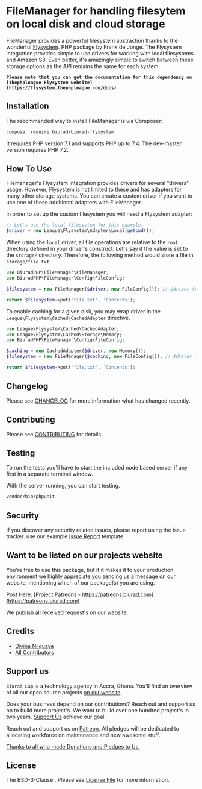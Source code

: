 # FileManager for handling filesytem on local disk and cloud storage

FileManager provides a powerful filesystem abstraction thanks to the wonderful [Flysystem](https://github.com/thephpleague/flysystem). PHP package by Frank de Jonge. The Flysystem integration provides simple to use drivers for working with local filesystems and Amazon S3. Even better, it's amazingly simple to switch between these storage options as the API remains the same for each system.

**`Please note that you can get the documentation for this dependency on [Thephpleague Flysystem website](https://flysystem.thephpleague.com/docs)`**

## Installation

The recommended way to install FileManager is via Composer:

```bash
composer require biurad/biurad-flysystem
```

It requires PHP version 7.1 and supports PHP up to 7.4. The dev-master version requires PHP 7.2.

## How To Use

Filemanager's Flysystem integration provides drivers for several "drivers" usage. However, Flysystem is not limited to these and has adapters for many other storage systems. You can create a custom driver if you want to use one of these additional adapters with FileManager.

In order to set up the custom filesystem you will need a Flysystem adapter:

```php
// Let's use the local filesystem for this example.
$driver = new League\Flysystem\Adapter\Local(getcwd());
```

When using the `local` driver, all file operations are relative to the `root` directory defined in your driver's construct. Let's say if the value is set to the `storage/` directory. Therefore, the following method would store a file in `storage/file.txt`:

```php
use BiuradPHP\FileManager\FileManager;
use BiuradPHP\FileManager\Config\FileConfig;

$filesystem = new FileManager($driver, new FileConfig()); // $driver from the previous

return $filesystem->put('file.txt', 'Contents');
```

To enable caching for a given disk, you may wrap driver in the `League\Flysystem\Cached\CachedAdapter` directive.

```php
use League\Flysystem\Cached\CachedAdapter;
use League\Flysystem\Cached\Storage\Memory;
use BiuradPHP\FileManager\Config\FileConfig;

$caching = new CachedAdapter($driver, new Memory());
$filesystem = new FileManager($caching, new FileConfig()); // $driver from the previous

return $filesystem->put('file.txt', 'Contents');
```

## Changelog

Please see [CHANGELOG](CHANGELOG.md) for more information what has changed recently.

## Contributing

Please see [CONTRIBUTING](CONTRIBUTING.md) for details.

## Testing

To run the tests you'll have to start the included node based server if any first in a separate terminal window.

With the server running, you can start testing.

```bash
vendor/bin/phpunit
```

## Security

If you discover any security related issues, please report using the issue tracker.
use our example [Issue Report](.github/ISSUE_TEMPLATE/Bug_report.md) template.

## Want to be listed on our projects website

You're free to use this package, but if it makes it to your production environment we highly appreciate you sending us a message on our website, mentioning which of our package(s) you are using.

Post Here: [Project Patreons - https://patreons.biurad.com](https://patreons.biurad.com)

We publish all received request's on our website.

## Credits

- [Divine Niiquaye](https://github.com/divineniiquaye)
- [All Contributors](https://biurad.com/projects/biurad-flysystem/contributers)

## Support us

`Biurad Lap` is a technology agency in Accra, Ghana. You'll find an overview of all our open source projects [on our website](https://biurad.com/opensource).

Does your business depend on our contributions? Reach out and support us on to build more project's. We want to build over one hundred project's in two years. [Support Us](https://biurad.com/donate) achieve our goal.

Reach out and support us on [Patreon](https://www.patreon.com/biurad). All pledges will be dedicated to allocating workforce on maintenance and new awesome stuff.

[Thanks to all who made Donations and Pledges to Us.](.github/ISSUE_TEMPLATE/Support_us.md)

## License

The BSD-3-Clause . Please see [License File](LICENSE.md) for more information.
